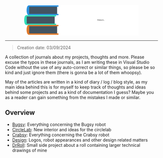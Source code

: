 <p align="center">
  <img src="design/logo/articles-title.svg" width="75%"/>
</p>

---

> Creation date: 03/09/2024

A collection of journals about my projects, thoughts and more. Please excuse the typos in these journals, as I am writing these in Visual Studio Code without the use of any auto-correct or similar things, so please be so kind and just ignore them (there is gonna be a lot of them whoopsy).

May of the articles are written in a kind of diary / log / blog style, as my main idea behind this is for myself to keep track of thoughts and ideas behind some projects and as a kind of documentation I guess? Maybe you as a reader can gain something from the mistakes I made or similar.

## Overview

- [Bugsy](bugsy/README.md): Everything concerning the Bugsy robot
- [CircleLab](circlelab/README.md): New interior and ideas for the circlelab
- [Crabsy](crabsy/README.md): Everything concerning the Crabsy robot
- [Design](design/README.md): Logos, robot appearances and other design related matters
- [DrRoll](drroll/README.md): Small side project about a roll containing larger technical drawings of mine